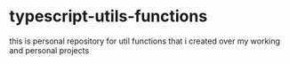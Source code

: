 # typescript-utils-functions
this is personal repository for util functions that i created over my working and personal projects
